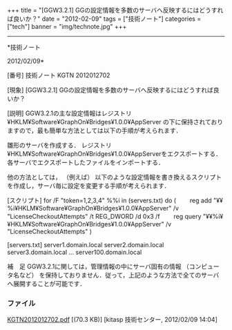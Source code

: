 ﻿+++
title = "[GGW3.2.1] GGの設定情報を多数のサーバへ反映するにはどうすれば良いか？"
date = "2012-02-09"
tags = ["技術ノート"]
categories = ["tech"]
banner = "img/technote.jpg"
+++

-----------------------------------------------------------------------------------------------------------------------------

*技術ノート

2012/02/09*


[番号]
技術ノート KGTN 2012012702

[現象]
[GGW3.2.1] GGの設定情報を多数のサーバへ反映するにはどうすれば良いか？

[説明]
GGW3.2.1の主な設定情報はレジストリ
¥HKLM¥Software¥GraphOn¥Bridges¥1.0.0¥AppServer
の下に保持されておりますので，最も簡単な方法としては以下の手順が考えられます．

雛形のサーバを作成する．
レジストリ
¥HKLM¥Software¥GraphOn¥Bridges¥1.0.0¥AppServerをエクスポートする．
各サーバでエクスポートしたファイルをインポートする．

他の方法としては， （例えば）
以下のような設定情報を書き換えるスクリプトを作成し，サーバ毎に設定を変更する手順が考えられます．

[スクリプト]
for /F "token=1,2,3,4" %%i in (servers.txt) do (
　　reg add "¥¥%i¥HKLM¥Software¥GraphOn¥Bridges¥1.0.0¥AppServer" /v
"LicenseCheckoutAttempts" /t REG_DWORD /d 0x3 /f
　　reg query "¥¥%i¥¥HKLM¥Software¥GraphOn¥Bridges¥1.0.0¥AppServer" /v
"LicenseCheckoutAttempts"
)

[servers.txt]
server1.domain.local
server2.domain.local
server3.domain.local
...
server100.domain.local

補　足
GGW3.2.1に関しては，管理情報の中にサーバ固有の情報
（コンピュータ名など）
を保持しておりません．従って，上記のような方法で全てのサーバへ展開することが可能です．


### ファイル

 
 


[KGTN2012012702.pdf](http://techreport.kitasp.net/attachments/download/814/KGTN2012012702.pdf)
 [(70.3 KB)] [kitasp 技術センター, 2012/02/09
14:04]


 


 

